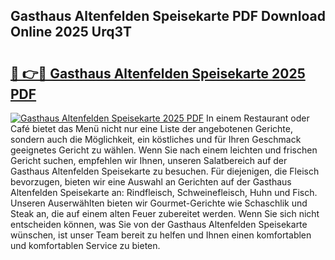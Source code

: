 ## Gasthaus Altenfelden Speisekarte PDF Download Online 2025 Urq3T

# <h2><a href="http://gc8dfrq.nevu.top/?p=Gasthaus+Altenfelden+Speisekarte">🔗 👉🔴 Gasthaus Altenfelden Speisekarte 2025 PDF</a></h2>

[![Gasthaus Altenfelden Speisekarte 2025 PDF](https://i.imgur.com/dBaPXMq.png)](http://gc8dfrq.nevu.top/?p=Gasthaus+Altenfelden+Speisekarte)
In einem Restaurant oder Café bietet das Menü nicht nur eine Liste der angebotenen Gerichte, sondern auch die Möglichkeit, ein köstliches und für Ihren Geschmack geeignetes Gericht zu wählen. Wenn Sie nach einem leichten und frischen Gericht suchen, empfehlen wir Ihnen, unseren Salatbereich auf der Gasthaus Altenfelden Speisekarte zu besuchen. Für diejenigen, die Fleisch bevorzugen, bieten wir eine Auswahl an Gerichten auf der Gasthaus Altenfelden Speisekarte an: Rindfleisch, Schweinefleisch, Huhn und Fisch. Unseren Auserwählten bieten wir Gourmet-Gerichte wie Schaschlik und Steak an, die auf einem alten Feuer zubereitet werden. Wenn Sie sich nicht entscheiden können, was Sie von der Gasthaus Altenfelden Speisekarte wünschen, ist unser Team bereit zu helfen und Ihnen einen komfortablen und komfortablen Service zu bieten.
